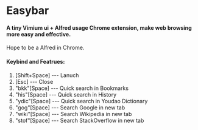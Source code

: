 Easybar
=============

#### A tiny Vimium ui + Alfred usage Chrome extension, make web browsing more easy and effective. 

Hope to be a Alfred in Chrome.  

#### Keybind and Featrues:

1. [Shift+Space] --- Lanuch
2. [Esc]         --- Close
3. "bkk"[Space]  --- Quick search in Bookmarks
4. "his"[Space]  --- Quick search in History
5. "ydic"[Space] --- Quick search in Youdao Dictionary
6. "gog"[Space]  --- Search Google in new tab
7. "wiki"[Space] --- Search Wikipedia in new tab
8. "stof"[Space] --- Search StackOverflow in new tab

